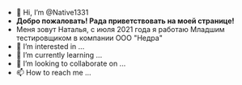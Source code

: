 - 👋 Hi, I’m @Native1331
- **Добро пожаловать! Рада приветствовать на моей странице!**
-  Меня зовут Наталья, с июля 2021 года я работаю Младшим тестировщиком в компании ООО "Недра"
- 👀 I’m interested in ...
- 🌱 I’m currently learning ...
- 💞️ I’m looking to collaborate on ...
- 📫 How to reach me ...

<!---
Native1331/Native1331 is a ✨ special ✨ repository because its `README.md` (this file) appears on your GitHub profile.
You can click the Preview link to take a look at your changes.
--->
